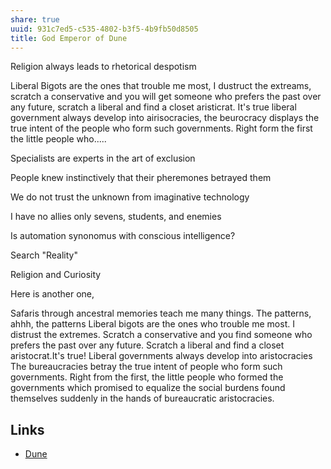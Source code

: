 ```yaml
---
share: true
uuid: 931c7ed5-c535-4802-b3f5-4b9fb50d8505
title: God Emperor of Dune
---
```

Religion always leads to rhetorical despotism 

Liberal Bigots are the ones that trouble me most, I dustruct the extreams, scratch a conservative and you will get someone who prefers the past over any future, scratch a liberal and find a closet aristicrat. It's true liberal government always develop into airisocracies, the beurocracy displays the true intent of the people who form such governments. Right form the first the little people who.....


Specialists are experts in the art of exclusion


People knew instinctively that their pheremones betrayed them

We do not trust the unknown from imaginative technology

I have no allies only sevens, students, and enemies

Is automation synonomus with conscious intelligence?

Search "Reality"

Religion and Curiosity


Here is another one,

Safaris through ancestral memories teach me many things. The patterns, ahhh, the patterns Liberal bigots are the ones who trouble me most. I distrust the extremes. Scratch a conservative and you find someone who prefers the past over any future. Scratch a liberal and find a closet aristocrat.It's true! Liberal governments always develop into aristocracies The bureaucracies betray the true intent of people who form such governments. Right from the first, the little people who formed the governments which promised to equalize the social burdens found themselves suddenly in the hands of bureaucratic aristocracies.

## Links

* [Dune](/24229833-9146-4417-9a5a-0c46fa1efb1a)
